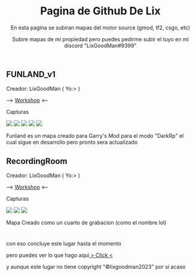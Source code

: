 <html class="backhtml">    
    <head>
        <meta charset="utf-8">
    </head>
    <body>
        <header>
            <h1>Pagina de Github De Lix</h1>
            <p>En esta pagina se subiran mapas del motor source (gmod, tf2, csgo, etc)</p>
            <p>Subire mapas de mi propiedad pero puedes pedirme subir el tuyo en mi discord "LixGoodMan#9399"
        </header>
        <h2>FUNLAND_v1</h2>
        <p>Creador: LixGoodMan ( Yo:> )</p>
        <p>--> <a href="https://steamcommunity.com/sharedfiles/filedetails/?id=2830149140">Workshop</a> <-- </p>
        <p>Capturas</p>
        <img src="http://drive.google.com/uc?export=view&id=1GEEkpbfcZth0oBELwUFjaR3fgzUmc1Ks">
        <img src="http://drive.google.com/uc?export=view&id=1FiBUmTwqSYb_jgDmcO_31joQZPiEm6K6">
        <img src="http://drive.google.com/uc?export=view&id=12aePIQQHyHp3ke8oKTAZaZ0766CTJ7LF">
        <img src="http://drive.google.com/uc?export=view&id=1NVEYlTCBjbwIbMMQ-6KKm8gJhUA0KKbb">
        <img src="http://drive.google.com/uc?export=view&id=1Yf_TBD1ZQhAwForyyLtGQHHk0CzMRTqj">
        <p>Funland es un mapa creado para Garry's Mod para el modo "DarkRp" el cual sigue en desarrollo pero pronto sera actualizado</p>
                    <h2>RecordingRoom</h2>
        <p>Creador: LixGoodMan ( Yo:> )</p>
        <p>--> <a href="https://steamcommunity.com/sharedfiles/filedetails/?id=3002505229">Workshop</a> <-- </p>
        <p>Capturas</p>
        <img src="http://drive.google.com/uc?export=view&id=1rB_SHUjsQnECHClX4nARVNIzT2cQwvM6">
        <img src="http://drive.google.com/uc?export=view&id=1SZsfPW6C55EJFqfjdcUGpJ-HoEoh3OMN">
        <img src="http://drive.google.com/uc?export=view&id=1nv043x4CYFCuMDGn6huZgEvmboG9FUYW">
        <p>Mapa Creado como un cuarto de grabacion (como el nombre lol) </p>
            <h1></h1>
            <p>con eso concluye este lugar hasta el momento<p>
            <p>pero puedes ver lo que hago aqui<a href="https://www.youtube.com/watch?v=dQw4w9WgXcQ&ab_channel=RickAstley"> > Click < </a></p>
            <p>y aunque este lugar no tiene copyright "&copy;lixgoodman2023" por si acaso
    </body>
</html>
